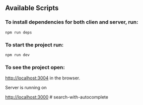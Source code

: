 ## Available Scripts

### To install dependencies for both clien and server, run:  
`npm run deps`

### To start the project run:  

`npm run dev`  

### To see the project open:  

[http://localhost:3004](http://localhost:3040) in the browser.

Server is running on

[http://localhost:3000](http://localhost:3000) # search-with-autocomplete
